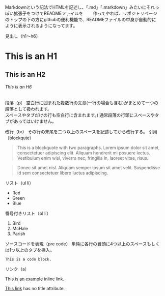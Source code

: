 
Markdownという記法でHTMLを記述し、「.md」「.markdown」みたいにそれっぽい拡張子をつけてREADMEファイルを　　
作ってやれば、リポジトリページのトップの下の方にgithubの便利機能で、READMEファイルの中身が自動的に　　
ように表示されるようになってます。


見出し（h1〜h6）

# This is an H1

## This is an H2

###### This is an H6

段落（p）
空白行に囲まれた複数行の文章(一行の場合も含む)がまとめて一つの段落として扱われます。  
スペースやタブだけの行も空白行に含まれます。) 通常段落の行頭にスペースやタブがあってはいけません。

改行（br）
その行の末尾を二つ以上のスペースを記述してから改行する。
引用（blockqute）

> This is a blockquote with two paragraphs. Lorem ipsum dolor sit amet,
consectetuer adipiscing elit. Aliquam hendrerit mi posuere lectus.
Vestibulum enim wisi, viverra nec, fringilla in, laoreet vitae, risus.

> Donec sit amet nisl. Aliquam semper ipsum sit amet velit. Suspendisse
id sem consectetuer libero luctus adipiscing.

リスト（ul li）

*   Red
*   Green
*   Blue

番号付きリスト（ol li）

1.  Bird
2.  McHale
3.  Parish

ソースコードを表現（pre code）
単純に各行の冒頭に4つ以上のスペースもしくは1つ以上のタブを挿入。

    This is a code block.
	
リンク（a）

This is [an example](http://example.com/ "Title") inline link.

[This link](http://example.net/) has no title attribute.